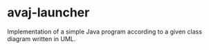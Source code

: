 # avaj-launcher

Implementation of a simple Java program according to a given class diagram written in UML.

